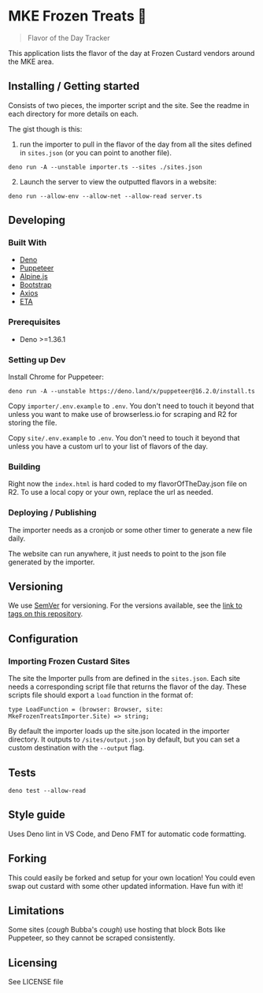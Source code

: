 # MKE Frozen Treats 🍦
> Flavor of the Day Tracker

This application lists the flavor of the day at Frozen Custard vendors around the MKE area.

## Installing / Getting started

Consists of two pieces, the importer script and the site. See the readme in each directory for more details on each.

The gist though is this: 

1. run the importer to pull in the flavor of the day from all the sites defined in `sites.json` (or you can point to another file).

```shell
deno run -A --unstable importer.ts --sites ./sites.json
```

2. Launch the server to view the outputted flavors in a website:

```shell
deno run --allow-env --allow-net --allow-read server.ts
```

## Developing

### Built With

- [Deno](https://deno.com/)
- [Puppeteer](https://pptr.dev/)
- [Alpine.js](https://alpinejs.dev/)
- [Bootstrap](https://getbootstrap.com/)
- [Axios](https://axios-http.com/)
- [ETA](https://eta.js.org/)

### Prerequisites

- Deno >=1.36.1

### Setting up Dev

Install Chrome for Puppeteer:

```shell
deno run -A --unstable https://deno.land/x/puppeteer@16.2.0/install.ts
```

Copy `importer/.env.example` to `.env`. You don't need to touch it beyond that unless you want to make use of browserless.io for scraping and R2 for storing the file.

Copy `site/.env.example` to `.env`. You don't need to touch it beyond that unless you have a custom url to your list of flavors of the day.

### Building

Right now the `index.html` is hard coded to my flavorOfTheDay.json file on R2. To use a local copy or your own, replace the url as needed. 

### Deploying / Publishing

The importer needs as a cronjob or some other timer to generate a new file daily.

The website can run anywhere, it just needs to point to the json file generated by the importer.

## Versioning

We use [SemVer](http://semver.org/) for versioning. For the versions available, see the [link to tags on this repository](/tags).


## Configuration

### Importing Frozen Custard Sites

The site the Importer pulls from are defined in the `sites.json`. Each site needs a corresponding script file that returns the flavor of the day. These scripts file should export a `load` function in the format of:

```
type LoadFunction = (browser: Browser, site: MkeFrozenTreatsImporter.Site) => string;
```

By default the importer loads up the site.json located in the importer directory. It outputs to `/sites/output.json` by default, but you can set a custom destination with the `--output` flag. 

## Tests

```
deno test --allow-read
```

## Style guide

Uses Deno lint in VS Code, and Deno FMT for automatic code formatting.

## Forking

This could easily be forked and setup for your own location! You could even swap out custard with some other updated information. Have fun with it!

## Limitations

Some sites (*cough* Bubba's *cough*) use hosting that block Bots like Puppeteer, so they cannot be scraped consistently.

## Licensing

See LICENSE file
